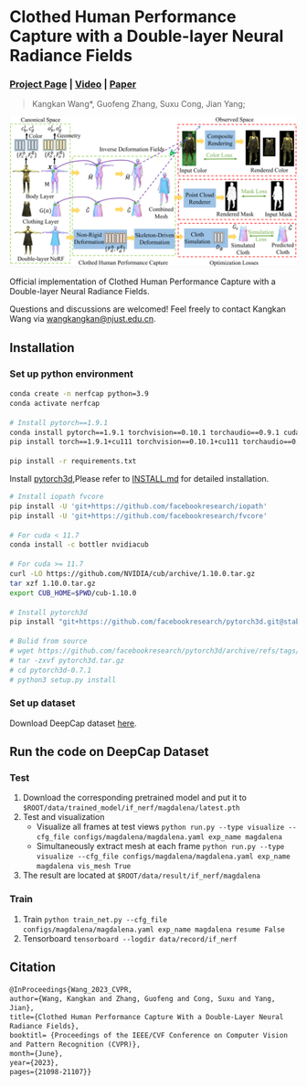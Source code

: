 # Clothed Human Performance Capture with a Double-layer Neural Radiance Fields

### [Project Page](https://wangkangkan.github.io/project_pages/ClothedHumanCap/index.html) | [Video](https://wangkangkan.github.io/project_pages/ClothedHumanCap/video/introduction.mp4) | [Paper](https://openaccess.thecvf.com/content/CVPR2023/papers/Wang_Clothed_Human_Performance_Capture_With_a_Double-Layer_Neural_Radiance_Fields_CVPR_2023_paper.pdf)

> Kangkan Wang*, Guofeng Zhang, Suxu Cong, Jian Yang;

![pipeline](./resource/pipeline.png)

Official implementation of Clothed Human Performance Capture with a Double-layer Neural Radiance Fields.

Questions and discussions are welcomed! Feel freely to contact Kangkan Wang via [wangkangkan@njust.edu.cn](mailto:wangkangkan@njust.edu.cn).

## Installation

### Set up python environment

```bash
conda create -n nerfcap python=3.9
conda activate nerfcap

# Install pytorch==1.9.1
conda install pytorch==1.9.1 torchvision==0.10.1 torchaudio==0.9.1 cudatoolkit=11.3 -c pytorch -c conda-forge
pip install torch==1.9.1+cu111 torchvision==0.10.1+cu111 torchaudio==0.9.1 -f https://download.pytorch.org/whl/torch_stable.html

pip install -r requirements.txt
```

Install [pytorch3d](https://github.com/facebookresearch/pytorch3d/tree/main),Please refer to [INSTALL.md](https://github.com/facebookresearch/pytorch3d/blob/main/INSTALL.md) for detailed installation.

```bash
# Install iopath fvcore
pip install -U 'git+https://github.com/facebookresearch/iopath'
pip install -U 'git+https://github.com/facebookresearch/fvcore'

# For cuda < 11.7
conda install -c bottler nvidiacub

# For cuda >= 11.7
curl -LO https://github.com/NVIDIA/cub/archive/1.10.0.tar.gz
tar xzf 1.10.0.tar.gz
export CUB_HOME=$PWD/cub-1.10.0

# Install pytorch3d
pip install "git+https://github.com/facebookresearch/pytorch3d.git@stable"

# Bulid from source
# wget https://github.com/facebookresearch/pytorch3d/archive/refs/tags/v0.7.1.tar.gz -O pytorch3d.tar.gz
# tar -zxvf pytorch3d.tar.gz
# cd pytorch3d-0.7.1
# python3 setup.py install
```

### Set up dataset

Download DeepCap dataset [here](https://gvv-assets.mpi-inf.mpg.de/).

## Run the code on DeepCap Dataset

### Test

1. Download the corresponding pretrained model and put it to `$ROOT/data/trained_model/if_nerf/magdalena/latest.pth`
2. Test and visualization
   - Visualize all frames at test views `python run.py --type visualize --cfg_file configs/magdalena/magdalena.yaml exp_name magdalena`
   - Simultaneously extract mesh at each frame `python run.py --type visualize --cfg_file configs/magdalena/magdalena.yaml exp_name magdalena vis_mesh True`
3. The result are located at `$ROOT/data/result/if_nerf/magdalena`

### Train

1. Train `python train_net.py --cfg_file configs/magdalena/magdalena.yaml exp_name magdalena resume False`
2. Tensorboard `tensorboard --logdir data/record/if_nerf`

## Citation

```
@InProceedings{Wang_2023_CVPR,
author={Wang, Kangkan and Zhang, Guofeng and Cong, Suxu and Yang, Jian},
title={Clothed Human Performance Capture With a Double-Layer Neural Radiance Fields},
booktitl= {Proceedings of the IEEE/CVF Conference on Computer Vision and Pattern Recognition (CVPR)},
month={June},
year={2023},
pages={21098-21107}}
```
